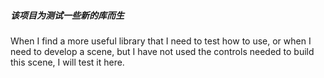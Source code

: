 ##### 该项目为测试一些新的库而生
When I find a more useful library that I need to test how to use, 
or when I need to develop a scene, but I have not used the controls needed to build this scene, 
I will test it here.
